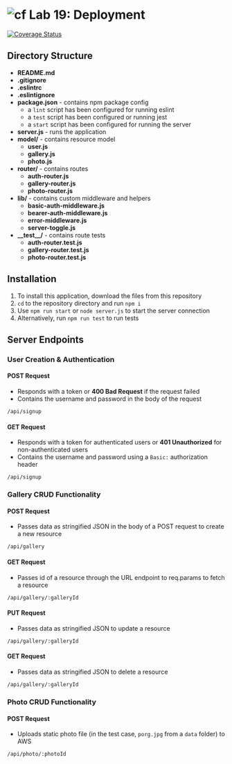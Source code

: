 ![cf](https://i.imgur.com/7v5ASc8.png) Lab 19: Deployment
======

[![Coverage Status](https://coveralls.io/repos/github/melaniebcohen/16-basic-auth/badge.svg?branch=staging)](https://coveralls.io/github/melaniebcohen/16-basic-auth?branch=staging)

## Directory Structure
* **README.md**
* **.gitignore**
* **.eslintrc**
* **.eslintignore**
* **package.json** - contains npm package config
  * a `lint` script has been configured for running eslint
  * a `test` script has been configured or running jest
  * a `start` script has been configured for running the server
* **server.js** - runs the application
* **model/** - contains resource model
  * **user.js**
  * **gallery.js**
  * **photo.js**
* **router/** - contains routes
  * **auth-router.js**
  * **gallery-router.js**
  * **photo-router.js**
* **lib/** - contains custom middleware and helpers
  * **basic-auth-middleware.js**
  * **bearer-auth-middleware.js**
  * **error-middleware.js**
  * **server-toggle.js**
* **\_\_test\_\_/** - contains route tests
  * **auth-router.test.js**
  * **gallery-router.test.js**
  * **photo-router.test.js**

## Installation
1. To install this application, download the files from this repository
2. `cd` to the repository directory and run `npm i`
3. Use `npm run start` or `node server.js` to start the server connection
4. Alternatively, run `npm run test` to run tests

## Server Endpoints
### User Creation & Authentication
#### POST Request
  * Responds with a token or **400 Bad Request** if the request failed
  * Contains the username and password in the body of the request  
```  
/api/signup  
```

#### GET Request
  * Responds with a token for authenticated users or **401 Unauthorized** for non-authenticated users
  * Contains the username and password using a `Basic:` authorization header
```
/api/signup
```

### Gallery CRUD Functionality
#### POST Request
  * Passes data as stringified JSON in the body of a POST request to create a new resource
```
/api/gallery
```

#### GET Request
  * Passes id of a resource through the URL endpoint to req.params to fetch a resource
```
/api/gallery/:galleryId
```

#### PUT Request
  * Passes data as stringified JSON to update a resource
```
/api/gallery/:galleryId
```

#### GET Request
  * Passes data as stringified JSON to delete a resource
```
/api/gallery/:galleryId
```

### Photo CRUD Functionality
#### POST Request
  * Uploads static photo file (in the test case, `porg.jpg` from a `data` folder) to AWS
```
/api/photo/:photoId
```
